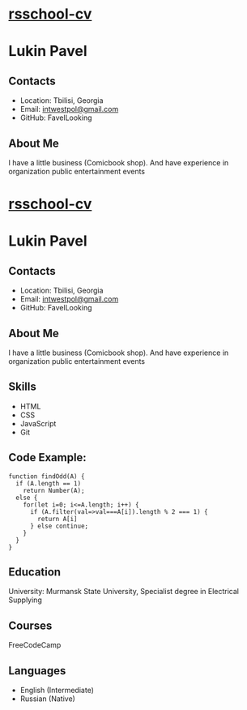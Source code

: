 # [rsschool-cv](https://FavelLooking.github.io/rsschool-cv/cv)

# Lukin Pavel

## Contacts
- Location: Tbilisi, Georgia
- Email: intwestpol@gmail.com
- GitHub: FavelLooking

## About Me
I have a little business (Comicbook shop). And have experience in organization public entertainment events
# [rsschool-cv](https://FavelLooking.github.io/rsschool-cv/cv)

# Lukin Pavel

## Contacts
- Location: Tbilisi, Georgia
- Email: intwestpol@gmail.com
- GitHub: FavelLooking

## About Me
I have a little business (Comicbook shop). And have experience in organization public entertainment events  

## Skills
- HTML
- CSS
- JavaScript
- Git

## Code Example:
```
function findOdd(A) {
  if (A.length == 1)
    return Number(A);
  else {
    for(let i=0; i<=A.length; i++) {
      if (A.filter(val=>val===A[i]).length % 2 === 1) {
        return A[i]
      } else continue;
    }
  }
}
```
## Education
University: Murmansk State University, Specialist degree in Electrical Supplying

## Courses
FreeCodeCamp

## Languages
- English (Intermediate)
- Russian (Native)